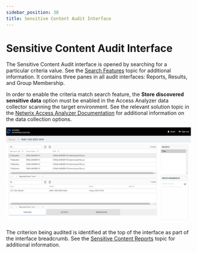 ```yaml
---
sidebar_position: 38
title: Sensitive Content Audit Interface
---
```


# Sensitive Content Audit Interface

The Sensitive Content Audit interface is opened by searching for a particular criteria value. See the [Search Features](Search "Search Features") topic for additional information. It contains three panes in all audit interfaces: Reports, Results, and Group Membership.

In order to enable the criteria match search feature, the **Store discovered sensitive data** option must be enabled in the Access Analyzer data collector scanning the target environment. See the relevant solution topic in the [Netwrix Access Analyzer Documentation](https://helpcenter.netwrix.com/category/accessanalyzer "Netwrix Access Analyzer Documentation") for additional information on the data collection options.

![Sensitive Content Audit Interface](../../../../../../../static/Content/Resources/Images/Access/InformationCenter/ResourceAudit/SensitiveContent/Files.png "Sensitive Content Audit Interface")

The criterion being audited is identified at the top of the interface as part of the interface breadcrumb. See the [Sensitive Content Reports](../SensitiveContent/Overview "Sensitive Content Reports") topic for additional information.